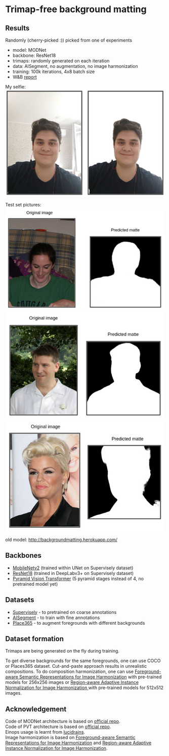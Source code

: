 # Trimap-free background matting


## Results
Randomly (cherry-picked :)) picked from one of experiments
- model: MODNet 
- backbone: ResNet18
- trimaps: randomly generated on each iteration
- data: AISegment, no augmentation, no image harmonization
- training: 100k iterations, 4x8 batch size
- W&B [report](https://wandb.ai/bsuleymanov/alpha-matting/reports/MODNet-ResNet18-AISegment--Vmlldzo5MTg4NjY?accessToken=xavo7dyslq9ttkt0onvfh9bf63n7zsfc2n0cn94e5akzf6zdzh5j2fckqns3azzg)


My selfie:  
![Good result](https://github.com/bsuleymanov/alpha-matting/blob/main/images/res4.png "Result")

Test set pictures:  
![Good result](https://github.com/bsuleymanov/alpha-matting/blob/main/images/res1.png "Result")
![Good result](https://github.com/bsuleymanov/alpha-matting/blob/main/images/res2.png "Result")
![Bad result](https://github.com/bsuleymanov/alpha-matting/blob/main/images/res3.png "Result")

old model: http://backgroundmatting.herokuapp.com/



## Backbones
- [MobileNetv2](https://drive.google.com/file/d/17GZLCi_FHhWo4E4wPobbLAQdBZrlqVnF/view?usp=sharing) (trained within UNet on Supervisely dataset)
- [ResNet18](https://drive.google.com/file/d/1WME_m8CCDupM6tLX6yPt-iA6gpmwQ7Sc/view?usp=sharing) (trained in DeepLabv3+ on Supervisely dataset)
- [Pyramid Vision Transformer](https://github.com/whai362/PVT) (5 pyramid stages instead of 4, no pretrained model yet)


## Datasets
- [Supervisely](https://supervise.ly/explore/projects/supervisely-person-dataset-23304/datasets) - to pretrained on coarse annotations
- [AISegment](https://www.kaggle.com/laurentmih/aisegmentcom-matting-human-datasets) - to train with fine annotations
- [Place365](https://github.com/CSAILVision/places365) - to augment foregrounds with different backgrounds


## Dataset formation
Trimaps are being generated on the fly during training.

To get diverse backgrounds for the same foregrounds, one can use 
COCO or Places365 dataset. Cut-and-paste approach results in unrealistic compositions. 
To do composition harmonization, one can use [Foreground-aware Semantic Representations for Image Harmonization](https://github.com/saic-vul/image_harmonization) with pre-trained models for 256x256 images or 
[Region-aware Adaptive Instance Normalization for Image Harmonization
](https://github.com/junleen/RainNet) with pre-trained models for 512x512 images.

## Acknowledgement
Code of MODNet architecture is based on [official repo](https://github.com/ZHKKKe/MODNet).  
Code of PVT architecture is based on [official repo](https://github.com/whai362/PVT).  
Einops usage is learnt from [lucidrains](https://github.com/lucidrains/vit-pytorch).  
Image harmonization is based on [Foreground-aware Semantic Representations for Image Harmonization](https://github.com/saic-vul/image_harmonization) and [Region-aware Adaptive Instance Normalization for Image Harmonization](https://github.com/junleen/RainNet).
